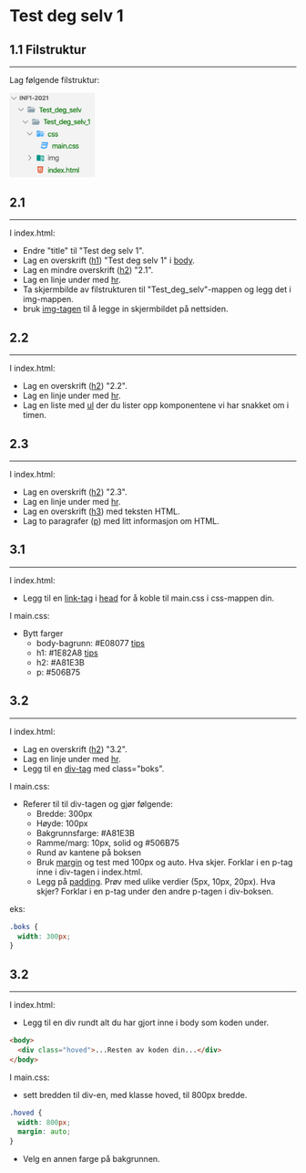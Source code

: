 # Test deg selv 1

## 1.1 Filstruktur

---

Lag følgende filstruktur:

<img src="img/filstruktur.png" width="150px">

## 2.1

---

I index.html:

- Endre "title" til "Test deg selv 1".
- Lag en overskrift (<a href="https://www.w3schools.com/tags/tag_hn.asp">h1</a>) "Test deg selv 1" i <a href="https://www.w3schools.com/tags/tag_body.asp">body</a>.
- Lag en mindre overskrift (<a href="https://www.w3schools.com/tags/tag_hn.asp">h2</a>) "2.1".
- Lag en linje under med <a href="https://www.w3schools.com/tags/tag_hr.asp">hr</a>.
- Ta skjermbilde av filstrukturen til "Test_deg_selv"-mappen og legg det i img-mappen.
- bruk <a href="https://www.w3schools.com/tags/tag_img.asp">img-tagen</a> til å legge in skjermbildet på nettsiden.

## 2.2

---

I index.html:

- Lag en overskrift (<a href="https://www.w3schools.com/tags/tag_hn.asp">h2</a>) "2.2".
- Lag en linje under med <a href="https://www.w3schools.com/tags/tag_hr.asp">hr</a>.
- Lag en liste med <a href="https://www.w3schools.com/tags/tag_ul.asp">ul</a> der du lister opp komponentene vi har snakket om i timen.

## 2.3

---

I index.html:

- Lag en overskrift (<a href="https://www.w3schools.com/tags/tag_hn.asp">h2</a>) "2.3".
- Lag en linje under med <a href="https://www.w3schools.com/tags/tag_hr.asp">hr</a>.
- Lag en overskrift (<a href="https://www.w3schools.com/tags/tag_hn.asp">h3</a>) med teksten HTML.
- Lag to paragrafer (<a href="https://www.w3schools.com/tags/tag_p.asp">p</a>) med litt informasjon om <a html="https://en.wikipedia.org/wiki/HTML">HTML</a>.

## 3.1

---

I index.html:

- Legg til en <a href="https://www.w3schools.com/tags/tag_link.asp">link-tag</a> i <a href="https://www.w3schools.com/tags/tag_head.asp">head</a> for å koble til main.css i css-mappen din.

I main.css:

- Bytt farger
  - body-bagrunn: #E08077 <a href="https://www.w3schools.com/cssref/pr_background-color.asp">tips</a>
  - h1: #1E82A8 <a href="https://www.w3schools.com/cssref/pr_text_color.asp">tips</a>
  - h2: #A81E3B
  - p: #506B75

## 3.2

---

I index.html:

- Lag en overskrift (<a href="https://www.w3schools.com/tags/tag_hn.asp">h2</a>) "3.2".
- Lag en linje under med <a href="https://www.w3schools.com/tags/tag_hr.asp">hr</a>.
- Legg til en <a href="https://www.w3schools.com/tags/tag_div.asp">div-tag</a> med class="boks".

I main.css:

- Referer til til div-tagen og gjør følgende:
  - Bredde: 300px
  - Høyde: 100px
  - Bakgrunnsfarge: #A81E3B
  - Ramme/marg: 10px, solid og #506B75
  - Rund av kantene på boksen
  - Bruk <a href="https://www.w3schools.com/cssref/pr_margin.asp">margin</a> og test med 100px og auto. Hva skjer. Forklar i en p-tag inne i div-tagen i index.html.
  - Legg på <a href="https://www.w3schools.com/cssref/pr_padding.asp"> padding</a>. Prøv med ulike verdier (5px, 10px, 20px). Hva skjer? Forklar i en p-tag under den andre p-tagen i div-boksen.

eks:

```css
.boks {
  width: 300px;
}
```

## 3.2

---

I index.html:

- Legg til en div rundt alt du har gjort inne i body som koden under.

```html
<body>
  <div class="hoved">...Resten av koden din...</div>
</body>
```

I main.css:

- sett bredden til div-en, med klasse hoved, til 800px bredde.

```css
.hoved {
  width: 800px;
  margin: auto;
}
```

- Velg en annen farge på bakgrunnen.
